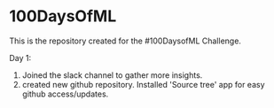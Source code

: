 # 100DaysOfML
This is  the repository created for the #100DaysofML Challenge.

Day 1: 
1. Joined the slack channel to gather more insights.
2. created new github repository. Installed 'Source tree' app for easy github access/updates. 
